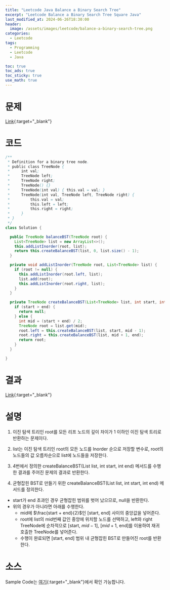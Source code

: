 ```yaml
---
title: "Leetcode Java Balance a Binary Search Tree"
excerpt: "Leetcode Balance a Binary Search Tree Square Java"
last_modified_at: 2024-06-26T18:30:00
header:
  image: /assets/images/leetcode/balance-a-binary-search-tree.png
categories:
  - Leetcode
tags:
  - Programming
  - Leetcode
  - Java

toc: true
toc_ads: true
toc_sticky: true
use_math: true
---
```

# 문제
[Link](https://leetcode.com/problems/balance-a-binary-search-tree/){:target="_blank"}

# 코드
```java
/**
 * Definition for a binary tree node.
 * public class TreeNode {
 *     int val;
 *     TreeNode left;
 *     TreeNode right;
 *     TreeNode() {}
 *     TreeNode(int val) { this.val = val; }
 *     TreeNode(int val, TreeNode left, TreeNode right) {
 *         this.val = val;
 *         this.left = left;
 *         this.right = right;
 *     }
 * }
 */
class Solution {

  public TreeNode balanceBST(TreeNode root) {
    List<TreeNode> list = new ArrayList<>();
    this.addListInorder(root, list);
    return this.createBalanceBST(list, 0, list.size() - 1);
  }

  private void addListInorder(TreeNode root, List<TreeNode> list) {
    if (root != null) {
      this.addListInorder(root.left, list);
      list.add(root);
      this.addListInorder(root.right, list);
    }
  }

  private TreeNode createBalanceBST(List<TreeNode> list, int start, int end) {
    if (start > end) {
      return null;
    } else {
      int mid = (start + end) / 2;
      TreeNode root = list.get(mid);
      root.left = this.createBalanceBST(list, start, mid - 1);
      root.right = this.createBalanceBST(list, mid + 1, end);
      return root;
    }
  }

}
```

# 결과
[Link](https://leetcode.com/problems/balance-a-binary-search-tree/submissions/1300714941/){:target="_blank"}

# 설명
1. 이진 탐색 트리인 root를 모든 리프 노드의 깊이 차이가 1 이하인 이진 탐색 트리로 반환하는 문제이다.

2. list는 이진 탐색 트리인 root의 모든 노드를 Inorder 순으로 저장할 변수로, root의 노드들의 값 오름차순으로 list에 노드들을 저장한다.

3. 4번에서 정의한 createBalanceBST(List<TreeNode> list, int start, int end) 메서드를 수행한 결과를 주어진 문제의 결과로 반환한다.

4. 균형잡힌 BST로 만들기 위한 createBalanceBST(List<TreeNode> list, int start, int end) 메서드를 정의한다.
- start가 end 초과인 경우 균형잡힌 범위를 벗어 났으므로, null을 반환한다.
- 위의 경우가 아니라면 아래를 수행한다.
  - mid에 $\frac{start + end}{2}$인 [start, end] 사이의 중앙값을 넣어준다.
  - root에 list의 mid번째 값인 중앙에 위치할 노드를 선택하고, left와 right TreeNode에 순차적으로 [start, $mid - 1$], [$mid + 1$, end]를 이용하여 재귀 호출한 TreeNode를 넣어준다.
  - 수행이 완료되면 [start, end] 범위 내 균형잡힌 BST로 만들어진 root를 반환한다.

# 소스
Sample Code는 [여기](https://github.com/GracefulSoul/leetcode/blob/master/src/main/java/gracefulsoul/problems/BalanceABinarySearchTree.java){:target="_blank"}에서 확인 가능합니다.